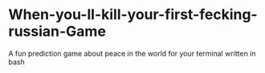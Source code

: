 # When-you-ll-kill-your-first-fecking-russian-Game
A fun prediction game about peace in the world for your terminal written in bash 
